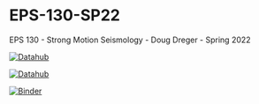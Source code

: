 # EPS-130-SP22

EPS 130 - Strong Motion Seismology - Doug Dreger - Spring 2022

 [![Datahub](https://img.shields.io/badge/Launch-UCB%20Datahub-blue.svg)](http://datahub.berkeley.edu/user-redirect/interact?account=ds-modules&repo=EPS-130-SP22&branch=main&path=)

[![Datahub](https://img.shields.io/badge/Launch-UCB%20Datahub%20PS1-blue.svg)](http://datahub.berkeley.edu/user-redirect/interact?account=ds-modules&repo=EPS-130-SP22&branch=main&path=EPS_Homework1/eps130_hw1_gutenberg_richter_v3.0.ipynb)

[![Binder](https://mybinder.org/badge_logo.svg)](https://mybinder.org/v2/gh/ds-modules/EPS-130-SP22/master)
